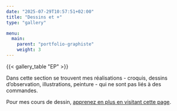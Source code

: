 ```yaml
---
date: "2025-07-29T10:57:51+02:00"
title: "Dessins et +"
type: "gallery"

menu:
  main:
    parent: "portfolio-graphiste"
    weight: 3
---
```

{{< gallery_table "EP" >}}

Dans cette section se trouvent mes réalisations - croquis, dessins d’observation, illustrations, peinture - qui ne sont pas liés à des commandes.

Pour mes cours de dessin, [apprenez en plus en visitant cette page](/cours-de-dessin).

